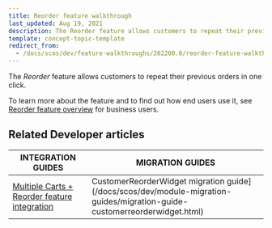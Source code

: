 ```yaml
---
title: Reorder feature walkthrough
last_updated: Aug 19, 2021
description: The Reorder feature allows customers to repeat their previous orders in one click
template: concept-topic-template
redirect_from:
  - /docs/scos/dev/feature-walkthroughs/202200.0/reorder-feature-walkthrough.html
---
```


The _Reorder_ feature allows customers to repeat their previous orders in one click.


To learn more about the feature and to find out how end users use it, see [Reorder feature overview](/docs/scos/user/features/reorder-feature-overview.html) for business users.


## Related Developer articles

|INTEGRATION GUIDES  | MIGRATION GUIDES |
|---------|---------|
| [Multiple Carts + Reorder feature integration](/docs/scos/dev/feature-integration-guides/multiple-carts-reorder-feature-integration.html) | CustomerReorderWidget migration guide](/docs/scos/dev/module-migration-guides/migration-guide-customerreorderwidget.html)  |
